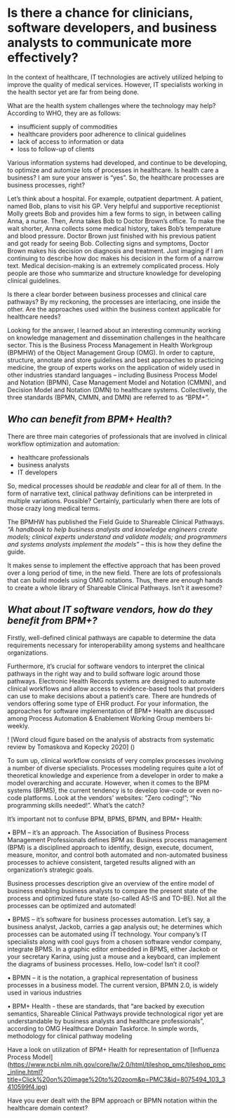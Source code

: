 # **Is there a chance for clinicians, software developers, and business analysts to communicate more effectively?** 

In the context of healthcare, IT technologies are actively utilized helping to improve the quality of medical services. However, IT specialists working in the health sector yet are far from being done.

What are the health system challenges where the technology may help? According to WHO, they are as follows: 
*	insufficient supply of commodities
*	healthcare providers poor adherence to clinical guidelines
*	lack of access to information or data
*	loss to follow-up of clients

Various information systems had developed, and continue to be developing, to optimize and automize lots of processes in healthcare. Is health care a business? I am sure your answer is “yes”. So, the healthcare processes are business processes, right? 

Let’s think about a hospital. For example, outpatient department. A patient, named Bob, plans to visit his GP. Very helpful and supportive receptionist Molly greets Bob and provides him a few forms to sign, in between calling Anna, a nurse. Then, Anna takes Bob to Doctor Brown’s office. To make the wait shorter, Anna collects some medical history, takes Bob’s temperature and blood pressure. Doctor Brown just finished with his previous patient and got ready for seeing Bob. Collecting signs and symptoms, Doctor Brown makes his decision on diagnosis and treatment. Just imaging if I am continuing to describe how doc makes his decision in the form of a narrow text. Medical decision-making is an extremely complicated process. Holy people are those who summarize and structure knowledge for developing clinical guidelines. 

Is there a clear border between business processes and clinical care pathways? By my reckoning, the processes are interlacing, one inside the other. Are the approaches used within the business context applicable for healthcare needs? 

Looking for the answer, I learned about an interesting community working on knowledge management and dissemination challenges in the healthcare sector. This is the Business Process Management in Health Workgroup (BPMHW) of the Object Management Group (OMG). In order to capture, structure, annotate and store guidelines and best approaches to practicing medicine, the group of experts works on the application of widely used in other industries standard languages – including Business Process Model and Notation (BPMN), Case Management Model and Notation (CMMN), and Decision Model and Notation (DMN) to healthcare systems. Collectively, the three standards (BPMN, CMMN, and DMN) are referred to as “BPM+”. 

## ***Who can benefit from BPM+ Health?***

There are three main categories of professionals that are involved in clinical workflow optimization and automation: 

*	healthcare professionals
*	business analysts
*	IT developers

So, medical processes should be *readable* and clear for all of them. In the form of narrative text, clinical pathway definitions can be interpreted in multiple variations. Possible? Certainly, particularly when there are lots of those crazy long medical terms. 

The BPMHW has published the Field Guide to Shareable Clinical Pathways. *“A handbook to help business analysts and knowledge engineers create models; clinical experts understand and validate models; and programmers and systems analysts implement the models”* – this is how they define the guide.

It makes sense to implement the effective approach that has been proved over a long period of time, in the new field. There are lots of professionals that can build models using OMG notations. Thus, there are enough hands to create a whole library of Shareable Clinical Pathways. Isn’t it awesome? 

## ***What about IT software vendors, how do they benefit from BPM+?*** 

Firstly, well-defined clinical pathways are capable to determine the data requirements necessary for interoperability among systems and healthcare organizations.

Furthermore, it’s crucial for software vendors to interpret the clinical pathways in the right way and to build software logic around those pathways. Electronic Health Records systems are designed to automate clinical workflows and allow access to evidence-based tools that providers can use to make decisions about a patient’s care. There are hundreds of vendors offering some type of EHR product. For your information, the approaches for software implementation of BPM+ Health are discussed among Process Automation & Enablement Working Group members bi-weekly.

 
! [Word cloud figure based on the analysis of abstracts from systematic review by Tomaskova and Kopecky 2020] ()

To sum up, clinical workflow consists of very complex processes involving a number of diverse specialists. Processes modeling requires quite a lot of theoretical knowledge and experience from a developer in order to make a model overarching and accurate. However, when it comes to the BPM systems (BPMS), the current tendency is to develop low-code or even no-code platforms. Look at the vendors' websites: “Zero coding!”; “No programming skills needed!”.
What’s the catch?

It’s important not to confuse BPM, BPMS, BPMN, and BPM+ Health:
 
•	BPM – it’s an approach. The Association of Business Process Management Professionals defines BPM as:
Business process management (BPM) is a disciplined approach to identify, design, execute, document, measure, monitor, and control both automated and non-automated business processes to achieve consistent, targeted results aligned with an organization’s strategic goals.

Business processes description give an overview of the entire model of business enabling business analysts to compare the present state of the process and optimized future state (so-called AS-IS and TO-BE). Not all the processes can be optimized and automated!


•	BPMS – it’s software for business processes automation. Let’s say, a business analyst, Jackob, carries a gap analysis out; he determines which processes can be automated using IT technology. Your company’s IT specialists along with cool guys from a chosen software vendor company, integrate BPMS. In a graphic editor embedded in BPMS, either Jackob or your secretary Karina, using just a mouse and a keyboard, can implement the diagrams of business processes. Hello, low-code! Isn’t it cool?

•	BPMN – it is the notation, a graphical representation of business processes in a business model. The current version, BPMN 2.0, is widely used in various industries

•	BPM+ Health - these are standards, that “are backed by execution semantics, Shareable Clinical Pathways provide technological rigor yet are understandable by business analysts and healthcare professionals”, according to OMG Healthcare Domain Taskforce. In simple words, methodology for clinical pathway modeling


Have a look on utilization of BPM+ Health for representation of	[Influenza Process Model] (https://www.ncbi.nlm.nih.gov/core/lw/2.0/html/tileshop_pmc/tileshop_pmc_inline.html?title=Click%20on%20image%20to%20zoom&p=PMC3&id=8075494_103_3410599f4.jpg)

Have you ever dealt with the BPM approach or BPMN notation within the healthcare domain context?
